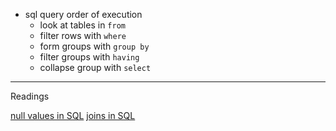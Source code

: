 


+ sql query order of execution
    + look at tables in `from` 
    + filter rows with `where`
    + form groups with `group by`
    + filter groups with `having`
    + collapse group with `select`




---

Readings 

[null values in SQL](http://www.teach.cs.toronto.edu/~csc343h/fall/readings/SQL/nulls.html)
[joins in SQL](http://www.teach.cs.toronto.edu/~csc343h/fall/readings/SQL/joins.html)